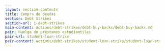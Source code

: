 ```yaml
---
layout: section-contents
title: Compra de deudas
section: Debt Strikes
section-url: 1-debt-strikes
main-content: actions/debt-strikes/debt-buy-backs/debt-buy-backs.md
pair: Huelga de préstamos estudiantiles
pair-url: student-loan-strike
pair-content: actions/debt-strikes/student-loan-strike/student-loan-strike.md
---
```

